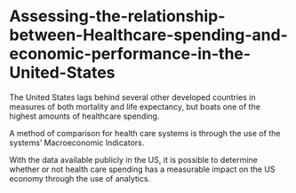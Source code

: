 # Assessing-the-relationship-between-Healthcare-spending-and-economic-performance-in-the-United-States

The United States lags behind several other developed countries in measures of both mortality and life expectancy, but boats one of the highest amounts of healthcare spending.

A method of comparison for health care systems is through the use of the systems’ Macroeconomic Indicators. 

With the data available publicly in the US, it is possible to determine whether or not health care spending has a measurable impact on the US economy through the use of analytics.
